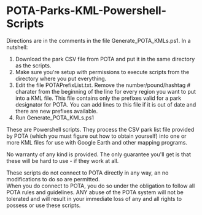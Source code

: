 # POTA-Parks-KML-Powershell-Scripts

Directions are in the comments in the file Generate_POTA_KMLs.ps1.  In a nutshell:

1.  Download the park CSV file from POTA and put it in the same directory as the scripts.
2.  Make sure you're setup with permissions to execute scripts from the directory where you put everything.
3.  Edit the file POTAPrefixList.txt.   Remove the number/pound/hashtag # charater from the beginning of the line for every region you want to put into a KML file.  This file
    contains only the prefixes valid for a park designator for POTA.  You can add lines to this file if it is out of date and there are new prefixes available.
4.  Run Generate_POTA_KMLs.ps1

These are Powershell scripts.  They process the CSV park list file provided by POTA (which you must figure out how to obtain yourself) into one or more KML files for use with Google Earth and other mapping programs.

No warranty of any kind is provided.  The only guarantee you'll get is that these will be hard to use - if they work at all.

These scripts do not connect to POTA directly in any way, an no modifications to do so are permitted.  
When you do connect to POTA, you do so under the obligation to follow all POTA rules and guidelines.  ANY abuse of the POTA system will not be tolerated and will result in your immediate loss of any and all rights to possess or use these scripts.
